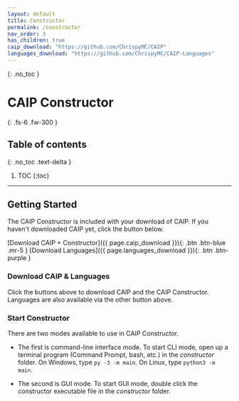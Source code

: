 ```yaml
---
layout: default
title: Constructor
permalink: /constructor
nav_order: 3
has_children: true
caip_download: "https://github.com/ChrispyMC/CAIP"
languages_download: "https://github.com/ChrispyMC/CAIP-Languages"
---
```

{: .no_toc }
# CAIP Constructor
{: .fs-6 .fw-300 }
## Table of contents
{: .no_toc .text-delta }
1. TOC
{:toc}
---

## Getting Started

The CAIP Constructor is included with your download of CAIP. If you haven't downloaded CAIP yet, click the button below.

<span class="fs-6">
[Download CAIP + Constructor]({{ page.caip_download }}){: .btn .btn-blue .mr-5 }
[Download Languages]({{ page.languages_download }}){: .btn .btn-purple }
</span>

### Download CAIP & Languages

Click the buttons above to download CAIP and the CAIP Constructor. Languages are also available via the other button above.

### Start Constructor

There are two modes available to use in CAIP Constructor.

* The first is command-line interface mode. To start CLI mode, open up a terminal program (Command Prompt, bash, etc.) in the *constructor* folder.
  On Windows, type `py -3 -m main`.
  On Linux, type `python3 -m main`.

* The second is GUI mode. To start GUI mode, double click the constructor executable file in the *constructor* folder.